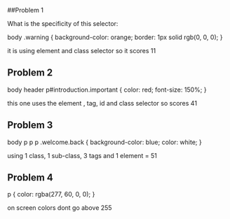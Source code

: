 ##Problem 1

What is the specificity of this selector:

body .warning {
  background-color: orange;
  border: 1px solid rgb(0, 0, 0);
}

it is using element and class selector so it scores 11

## Problem 2

body header p#introduction.important {
  color: red;
  font-size: 150%;
}

this one uses the element , tag, id and class selector so scores 41


## Problem 3

body p p p .welcome.back {
  background-color: blue;
  color: white;
}

using 1 class, 1 sub-class, 3 tags and 1 element = 51

## Problem 4

p {
  color: rgba(277, 60, 0, 0);
}

on screen colors dont go above 255